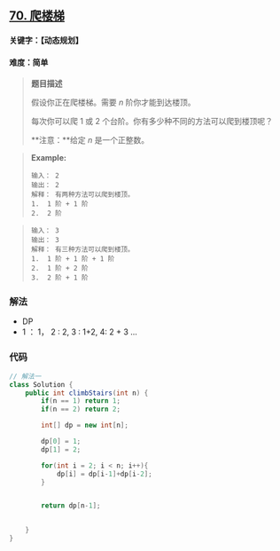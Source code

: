 ## [70. 爬楼梯](https://leetcode-cn.com/problems/climbing-stairs/)

#### 关键字：【动态规划】

#### 难度：简单

> **题目描述**
>
> 假设你正在爬楼梯。需要 *n* 阶你才能到达楼顶。
>
> 每次你可以爬 1 或 2 个台阶。你有多少种不同的方法可以爬到楼顶呢？
>
> **注意：**给定 *n* 是一个正整数。

> 
>
> **Example:**
>
> ```
> 输入： 2
> 输出： 2
> 解释： 有两种方法可以爬到楼顶。
> 1.  1 阶 + 1 阶
> 2.  2 阶
> ```

> ```
> 输入： 3
> 输出： 3
> 解释： 有三种方法可以爬到楼顶。
> 1.  1 阶 + 1 阶 + 1 阶
> 2.  1 阶 + 2 阶
> 3.  2 阶 + 1 阶
> ```


### 解法

- DP
- 1 ： 1， 2 : 2, 3 : 1+2, 4: 2 + 3 ...

### 代码

```java
// 解法一
class Solution {
    public int climbStairs(int n) {
        if(n == 1) return 1;
        if(n == 2) return 2; 

        int[] dp = new int[n];

        dp[0] = 1;
        dp[1] = 2;

        for(int i = 2; i < n; i++){
            dp[i] = dp[i-1]+dp[i-2];
        }


        return dp[n-1];
        

    }
}
```

